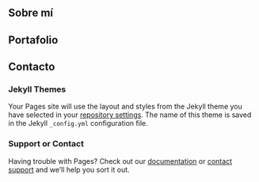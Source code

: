 ## Sobre mí

## Portafolio

## Contacto

### Jekyll Themes

Your Pages site will use the layout and styles from the Jekyll theme you have selected in your [repository settings](https://github.com/DanSerra/portafolio/settings). The name of this theme is saved in the Jekyll `_config.yml` configuration file.

### Support or Contact

Having trouble with Pages? Check out our [documentation](https://help.github.com/categories/github-pages-basics/) or [contact support](https://github.com/contact) and we’ll help you sort it out.
